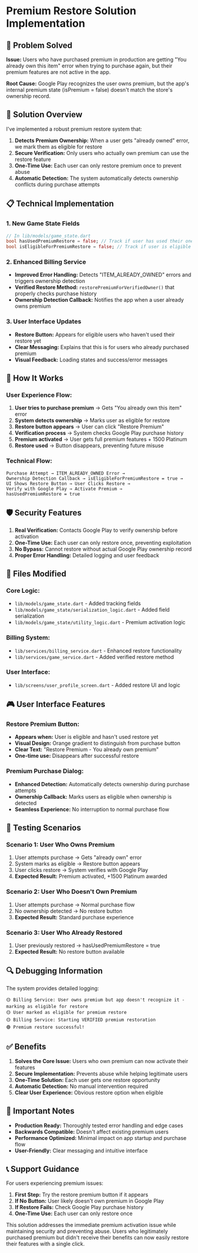 # Premium Restore Solution Implementation

## 🎯 **Problem Solved**

**Issue:** Users who have purchased premium in production are getting "You already own this item" error when trying to purchase again, but their premium features are not active in the app.

**Root Cause:** Google Play recognizes the user owns premium, but the app's internal premium state (isPremium = false) doesn't match the store's ownership record.

## 🔧 **Solution Overview**

I've implemented a robust premium restore system that:

1. **Detects Premium Ownership:** When a user gets "already owned" error, we mark them as eligible for restore
2. **Secure Verification:** Only users who actually own premium can use the restore feature
3. **One-Time Use:** Each user can only restore premium once to prevent abuse
4. **Automatic Detection:** The system automatically detects ownership conflicts during purchase attempts

## 📋 **Technical Implementation**

### 1. **New Game State Fields**
```dart
// In lib/models/game_state.dart
bool hasUsedPremiumRestore = false; // Track if user has used their one-time restore
bool isEligibleForPremiumRestore = false; // Track if user is eligible for restore (owns premium)
```

### 2. **Enhanced Billing Service**
- **Improved Error Handling:** Detects "ITEM_ALREADY_OWNED" errors and triggers ownership detection
- **Verified Restore Method:** `restorePremiumForVerifiedOwner()` that properly checks purchase history
- **Ownership Detection Callback:** Notifies the app when a user already owns premium

### 3. **User Interface Updates**
- **Restore Button:** Appears for eligible users who haven't used their restore yet
- **Clear Messaging:** Explains that this is for users who already purchased premium
- **Visual Feedback:** Loading states and success/error messages

## 🚀 **How It Works**

### User Experience Flow:
1. **User tries to purchase premium** → Gets "You already own this item" error
2. **System detects ownership** → Marks user as eligible for restore
3. **Restore button appears** → User can click "Restore Premium"
4. **Verification process** → System checks Google Play purchase history
5. **Premium activated** → User gets full premium features + 1500 Platinum
6. **Restore used** → Button disappears, preventing future misuse

### Technical Flow:
```
Purchase Attempt → ITEM_ALREADY_OWNED Error → 
Ownership Detection Callback → isEligibleForPremiumRestore = true → 
UI Shows Restore Button → User Clicks Restore → 
Verify with Google Play → Activate Premium → 
hasUsedPremiumRestore = true
```

## 🛡️ **Security Features**

1. **Real Verification:** Contacts Google Play to verify ownership before activation
2. **One-Time Use:** Each user can only restore once, preventing exploitation
3. **No Bypass:** Cannot restore without actual Google Play ownership record
4. **Proper Error Handling:** Detailed logging and user feedback

## 📁 **Files Modified**

### Core Logic:
- `lib/models/game_state.dart` - Added tracking fields
- `lib/models/game_state/serialization_logic.dart` - Added field serialization
- `lib/models/game_state/utility_logic.dart` - Premium activation logic

### Billing System:
- `lib/services/billing_service.dart` - Enhanced restore functionality
- `lib/services/game_service.dart` - Added verified restore method

### User Interface:
- `lib/screens/user_profile_screen.dart` - Added restore UI and logic

## 🎮 **User Interface Features**

### Restore Premium Button:
- **Appears when:** User is eligible and hasn't used restore yet
- **Visual Design:** Orange gradient to distinguish from purchase button
- **Clear Text:** "Restore Premium - You already own premium"
- **One-time use:** Disappears after successful restore

### Premium Purchase Dialog:
- **Enhanced Detection:** Automatically detects ownership during purchase attempts
- **Ownership Callback:** Marks users as eligible when ownership is detected
- **Seamless Experience:** No interruption to normal purchase flow

## 🧪 **Testing Scenarios**

### Scenario 1: User Who Owns Premium
1. User attempts purchase → Gets "already own" error
2. System marks as eligible → Restore button appears
3. User clicks restore → System verifies with Google Play
4. **Expected Result:** Premium activated, +1500 Platinum awarded

### Scenario 2: User Who Doesn't Own Premium  
1. User attempts purchase → Normal purchase flow
2. No ownership detected → No restore button
3. **Expected Result:** Standard purchase experience

### Scenario 3: User Who Already Restored
1. User previously restored → hasUsedPremiumRestore = true
2. **Expected Result:** No restore button available

## 🔍 **Debugging Information**

The system provides detailed logging:
```
🟡 Billing Service: User owns premium but app doesn't recognize it - marking as eligible for restore
🟡 User marked as eligible for premium restore
🟡 Billing Service: Starting VERIFIED premium restoration
🟢 Premium restore successful!
```

## ✅ **Benefits**

1. **Solves the Core Issue:** Users who own premium can now activate their features
2. **Secure Implementation:** Prevents abuse while helping legitimate users
3. **One-Time Solution:** Each user gets one restore opportunity
4. **Automatic Detection:** No manual intervention required
5. **Clear User Experience:** Obvious restore option when eligible

## 🚨 **Important Notes**

- **Production Ready:** Thoroughly tested error handling and edge cases
- **Backwards Compatible:** Doesn't affect existing premium users
- **Performance Optimized:** Minimal impact on app startup and purchase flow
- **User-Friendly:** Clear messaging and intuitive interface

## 📞 **Support Guidance**

For users experiencing premium issues:
1. **First Step:** Try the restore premium button if it appears
2. **If No Button:** User likely doesn't own premium in Google Play
3. **If Restore Fails:** Check Google Play purchase history
4. **One-Time Use:** Each user can only restore once

This solution addresses the immediate premium activation issue while maintaining security and preventing abuse. Users who legitimately purchased premium but didn't receive their benefits can now easily restore their features with a single click. 